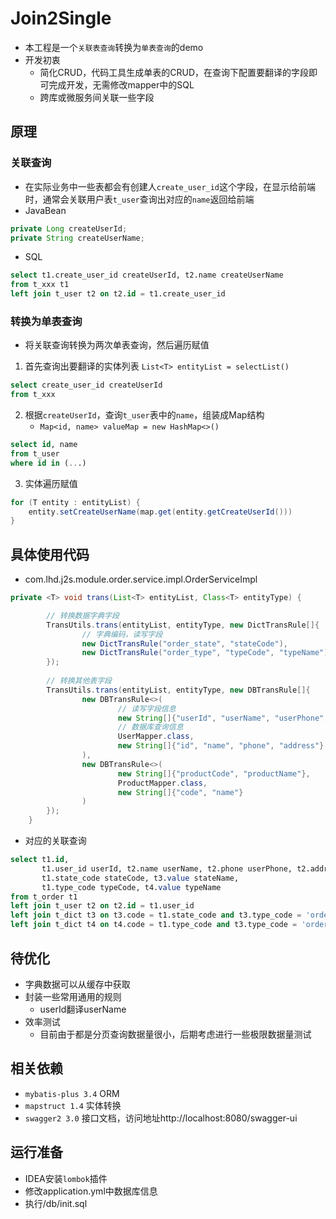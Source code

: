 # Join2Single
- 本工程是一个`关联表查询`转换为`单表查询`的demo
- 开发初衷
    - 简化CRUD，代码工具生成单表的CRUD，在查询下配置要翻译的字段即可完成开发，无需修改mapper中的SQL
    - 跨库或微服务间关联一些字段

## 原理
### 关联查询
- 在实际业务中一些表都会有创建人`create_user_id`这个字段，在显示给前端时，通常会关联用户表`t_user`查询出对应的`name`返回给前端
- JavaBean
```java
private Long createUserId;
private String createUserName;
```
- SQL
```sql
select t1.create_user_id createUserId, t2.name createUserName
from t_xxx t1
left join t_user t2 on t2.id = t1.create_user_id
```

### 转换为单表查询
- 将关联查询转换为两次单表查询，然后遍历赋值
1. 首先查询出要翻译的实体列表 `List<T> entityList = selectList()`
```sql
select create_user_id createUserId
from t_xxx
```
2. 根据`createUserId`，查询`t_user`表中的`name`，组装成Map结构
    - `Map<id, name> valueMap = new HashMap<>()`
```sql
select id, name
from t_user
where id in (...)
```
3. 实体遍历赋值
```java
for (T entity : entityList) {
    entity.setCreateUserName(map.get(entity.getCreateUserId()))
}
```

## 具体使用代码
- com.lhd.j2s.module.order.service.impl.OrderServiceImpl
```java
private <T> void trans(List<T> entityList, Class<T> entityType) {

        // 转换数据字典字段
        TransUtils.trans(entityList, entityType, new DictTransRule[]{
                // 字典编码，读写字段
                new DictTransRule("order_state", "stateCode"),
                new DictTransRule("order_type", "typeCode", "typeName")
        });
    
        // 转换其他表字段
        TransUtils.trans(entityList, entityType, new DBTransRule[]{
                new DBTransRule<>(
                        // 读写字段信息
                        new String[]{"userId", "userName", "userPhone", "userAddress"},
                        // 数据库查询信息
                        UserMapper.class,
                        new String[]{"id", "name", "phone", "address"}
                ),
                new DBTransRule<>(
                        new String[]{"productCode", "productName"},
                        ProductMapper.class,
                        new String[]{"code", "name"}
                )
        });
    }
```
- 对应的关联查询
```sql
select t1.id,
       t1.user_id userId, t2.name userName, t2.phone userPhone, t2.address userAddress,
       t1.state_code stateCode, t3.value stateName,
       t1.type_code typeCode, t4.value typeName
from t_order t1
left join t_user t2 on t2.id = t1.user_id
left join t_dict t3 on t3.code = t1.state_code and t3.type_code = 'order_state'
left join t_dict t4 on t4.code = t1.type_code and t3.type_code = 'order_type'
```

## 待优化
- 字典数据可以从缓存中获取
- 封装一些常用通用的规则
    - userId翻译userName
- 效率测试
    - 目前由于都是分页查询数据量很小，后期考虑进行一些极限数据量测试

## 相关依赖
- `mybatis-plus 3.4` ORM
- `mapstruct 1.4` 实体转换
- `swagger2 3.0` 接口文档，访问地址http://localhost:8080/swagger-ui

## 运行准备
- IDEA安装`lombok`插件
- 修改application.yml中数据库信息
- 执行/db/init.sql
